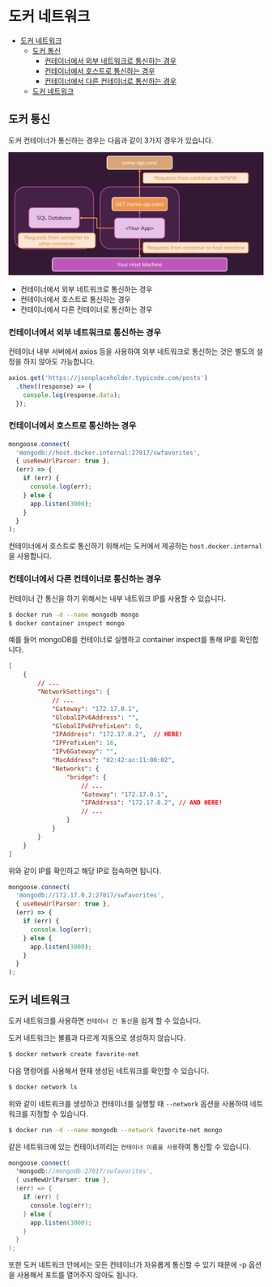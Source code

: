 # 도커 네트워크

- [도커 네트워크](#도커-네트워크)
  - [도커 통신](#도커-통신)
    - [컨테이너에서 외부 네트워크로 통신하는 경우](#컨테이너에서-외부-네트워크로-통신하는-경우)
    - [컨테이너에서 호스트로 통신하는 경우](#컨테이너에서-호스트로-통신하는-경우)
    - [컨테이너에서 다른 컨테이너로 통신하는 경우](#컨테이너에서-다른-컨테이너로-통신하는-경우)
  - [도커 네트워크](#도커-네트워크-1)

## 도커 통신

도커 컨테이너가 통신하는 경우는 다음과 같이 3가지 경우가 있습니다.

![docker_network_case.png](images%2Fdocker_network_case.png)

* 컨테이너에서 외부 네트워크로 통신하는 경우
* 컨테이너에서 호스트로 통신하는 경우
* 컨테이너에서 다른 컨테이너로 통신하는 경우

### 컨테이너에서 외부 네트워크로 통신하는 경우

컨테이너 내부 서버에서 axios 등을 사용하여 외부 네트워크로 통신하는 것은 별도의 설정을 하지 않아도 가능합니다.

```javascript
axios.get('https://jsonplaceholder.typicode.com/posts')
  .then((response) => {
    console.log(response.data);
  });
```

### 컨테이너에서 호스트로 통신하는 경우

```javascript
mongoose.connect(
  'mongodb://host.docker.internal:27017/swfavorites',
  { useNewUrlParser: true },
  (err) => {
    if (err) {
      console.log(err);
    } else {
      app.listen(3000);
    }
  }
);
```

컨테이너에서 호스트로 통신하기 위해서는 도커에서 제공하는 `host.docker.internal`을 사용합니다.

### 컨테이너에서 다른 컨테이너로 통신하는 경우

컨테이너 간 통신을 하기 위해서는 내부 네트워크 IP를 사용할 수 있습니다.

```bash
$ docker run -d --name mongodb mongo
$ docker container inspect mongo
```

예를 들어 mongoDB를 컨테이너로 실행하고 container inspect를 통해 IP를 확인합니다.

```json
[
    {
        // ...
        "NetworkSettings": {
            // ...
            "Gateway": "172.17.0.1",
            "GlobalIPv6Address": "",
            "GlobalIPv6PrefixLen": 0,
            "IPAddress": "172.17.0.2",  // HERE!
            "IPPrefixLen": 16,
            "IPv6Gateway": "",
            "MacAddress": "02:42:ac:11:00:02",
            "Networks": {
                "bridge": {
                    // ...
                    "Gateway": "172.17.0.1",
                    "IPAddress": "172.17.0.2", // AND HERE!
                    // ...
                }
            }
        }
    }
]

```

위와 같이 IP를 확인하고 해당 IP로 접속하면 됩니다.

```javascript
mongoose.connect(
  'mongodb://172.17.0.2:27017/swfavorites',
  { useNewUrlParser: true },
  (err) => {
    if (err) {
      console.log(err);
    } else {
      app.listen(3000);
    }
  }
);
```

## 도커 네트워크

도커 네트워크를 사용하면 `컨테이너 간 통신`을 쉽게 할 수 있습니다.

도커 네트워크는 볼륨과 다르게 자동으로 생성하지 않습니다.

```bash
$ docker network create favorite-net
```

다음 명령어를 사용해서 현재 생성된 네트워크를 확인할 수 있습니다.

```bash
$ docker network ls
```

위와 같이 네트워크를 생성하고 컨테이너를 실행할 때 `--network` 옵션을 사용하여 네트워크를 지정할 수 있습니다.

```bash
$ docker run -d --name mongodb --network favorite-net mongo
```

같은 네트워크에 있는 컨테이너끼리는 `컨테이너 이름을 사용`하여 통신할 수 있습니다.

```java
mongoose.connect(
  'mongodb://mongodb:27017/swfavorites',
  { useNewUrlParser: true },
  (err) => {
    if (err) {
      console.log(err);
    } else {
      app.listen(3000);
    }
  }
);
```

또한 도커 네트워크 안에서는 모든 컨테이너가 자유롭게 통신할 수 있기 때문에 -p 옵션을 사용해서 포트를 열어주지 않아도 됩니다. 
